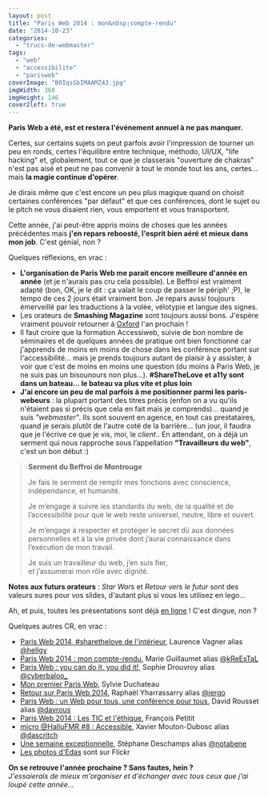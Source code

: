 ```yaml
---
layout: post
title: "Paris Web 2014 : mon&nbsp;compte-rendu"
date: "2014-10-23"
categories: 
  - "trucs-de-webmaster"
tags: 
  - "web"
  - "accessibilite"
  - "parisweb"
coverImage: "B0IqsSbIMAAMZ43.jpg"
imgWidth: 360
imgHeight: 146
cover2left: true
---
```


**Paris Web a été, est et restera l'événement annuel à ne pas manquer.**

Certes, sur certains sujets on peut parfois avoir l'impression de tourner un peu en ronds, certes l'équilibre entre technique, méthodo, UI/UX, "life hacking" et, globalement, tout ce que je classerais "ouverture de chakras" n'est pas aisé et peut ne pas convenir à tout le monde tout les ans, certes... mais **la magie continue d'opérer**.

Je dirais même que c'est encore un peu plus magique quand on choisit certaines conférences "par défaut" et que ces conférences, dont le sujet ou le pitch ne vous disaient rien, vous emportent et vous transportent.

Cette année, j'ai peut-être appris moins de choses que les années précédentes mais **j'en repars reboosté, l'esprit bien aéré et mieux dans mon job**. C'est génial, non ?

Quelques réflexions, en vrac :

- **L'organisation de Paris Web me parait encore meilleure d'année en année** (et je n'aurais pas cru cela possible). Le Beffroi est vraiment adapté (bon, OK, je le dit : ça valait le coup de passer le périph' ;P), le tempo de ces 2 jours était vraiment bon. Je repars aussi toujours émerveillé par les traductions à la volée, vélotypie et langue des signes.
- Les orateurs de **Smashing Magazine** sont toujours aussi bons. J'espère vraiment pouvoir retourner à [Oxford](http://smashingconf.com/oxford-2015/) l'an prochain !
- Il faut croire que la formation Accessiweb, suivie de bon nombre de séminaires et de quelques années de pratique ont bien fonctionné car j'apprends de moins en moins de chose dans les conférence portant sur l'accessibilité... mais je prends toujours autant de plaisir à y assister, à voir que c'est de moins en moins une question (du moins à Paris Web, je ne suis pas un bisounours non plus...). **#ShareTheLove et a11y sont dans un bateau... le bateau va plus vite et plus loin**
- **J'ai encore un peu de mal parfois à me positionner parmi les paris-webeurs** : la plupart portant des titres précis (enfon on a vu qu'ils n'étaient pas si précis que cela en fait mais je comprends)... quand je suis _"webmaster"_. Ils sont souvent en agence, en tout cas prestataires, quand je serais plutôt de l'autre coté de la barrière... (un jour, il faudra que je l'écrive ce que je vis, moi, le _client_.. En attendant, on a déjà un serment qui nous rapproche sous l’appellation **"Travailleurs du web"**, c'est un bon début :)

> **Serment du Beffroi de Montrouge**
> 
> Je fais le serment de remplir mes fonctions avec conscience, indépendance, et humanité.
> 
> Je m’engage à suivre les standards du web, de la qualité et de l’accessibilité pour que le web reste universel, neutre, libre et ouvert.
> 
> Je m’engage à respecter et protéger le secret dû aux données personnelles et à la vie privée dont j’aurai connaissance dans l’exécution de mon travail.
> 
> Je suis un travailleur du web, j’en suis fier,  
> et j’assumerai mon rôle avec dignité.

**Notes aux futurs orateurs** : _Star Wars_ et _Retour vers le futur_ sont des valeurs sures pour vos slides, d'autant plus si vous les utilisez en lego...

Ah, et puis, toutes les présentations sont déjà [en ligne](http://www.blog-nouvelles-technologies.fr/archives/37826/paris-web-cest-fini-mais-consolons-nous-avec-toutes-les-presentations/) ! C'est dingue, non ?

Quelques autres CR, en vrac :

- [Paris Web 2014, #sharethelove de l'intérieur](http://t.co/YCLvK2s0Cu), Laurence Vagner alias [@hellgy](https://twitter.com/hellgy)
- [Paris Web 2014 : mon compte-rendu](http://marieguillaumet.com/paris-web-2014-mon-compte-rendu/), Marie Guillaumet alias [@kReEsTaL](https://twitter.com/kReEsTaL)
- [Paris Web : you can do it, you did it!](http://www.vismaviedesourde.fr/paris-web-you-can-do-it-you-did-it/), Sophie Drouvroy alias [@cyberbaloo\_](https://twitter.com/cyberbaloo_)
- [Mon premier Paris Web](http://t.co/cHideXPdEf), Sylvie Duchateau
- [Retour sur Paris Web 2014](http://t.co/HYIqL1EX3C), Raphaël Yharrassarry alias [@iergo](https://twitter.com/iergo)
- [Paris Web : un Web pour tous, une conférence pour tous](http://facecacheeduhandicap.com/2014/10/18/paris-web-un-web-pour-tous-une-confrence-pour-tous/), David Rousset alias [@davrous](https://twitter.com/davrous)
- [Paris Web 2014 : Les TIC et l'éthique](http://t.co/5ArNPtSwN3), François Petitit
- [micro @HalluFMR #8 : Accessible](http://t.co/Wuj8Eho8sv), Xavier Mouton-Dubosc alias [@dascritch](https://twitter.com/dascritch)
- [Une semaine exceptionnelle](http://nota-bene.org/Une-semaine-exceptionnelle), Stéphane Deschamps alias [@notabene](https://twitter.com/notabene)
- [Les photos d'Édas](https://www.flickr.com/photos/24231000@N03/sets/72157646534899703/) sont sur Flickr

**On se retrouve l'année prochaine ? Sans fautes, hein ?**  
_J'essaierais de mieux m'organiser et d'échanger avec tous ceux que j'ai loupé cette année..._
